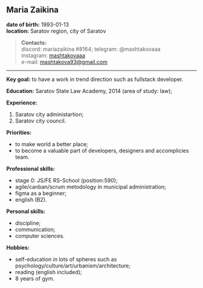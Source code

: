 ## Maria Zaikina</br>


**date of birth:** 1993-01-13</br>
**location:** Saratov region, city of Saratov </br>


>**Contacts:**</br>
discord: mariazaikina #8164;
telegram: @mashtakovaaa</br>
instagram: [mashtakovaaa](https://www.instagram.com/mashtakovaaa/)</br>
e-mail: mashtakova93@gmail.com


___

**Key goal:** to have a work in trend direction such as fullstack developer.

**Education:**
Saratov State Law Academy, 2014 (area of study: law);

**Experience:**
1. Saratov city administartion;
2. Saratov city council.

**Priorities:**
+ to make world a better place;
+ to become a valuable part of developers, designers and accomplicies team.

**Professional skills:**
+  stage 0: JS/FE RS-School (position:590);
+  agile/canban/scrum metodology in municipal administration;
+  figma as a beginner;
+  english (B2).

**Personal skills:**
+ discipline;
+ communication;
+ computer sciences.

**Hobbies:**
* self-education in lots of spheres such as psychology/culture/art/urbanism/architecture;
* reading (english included);
* 8 years of gym.

